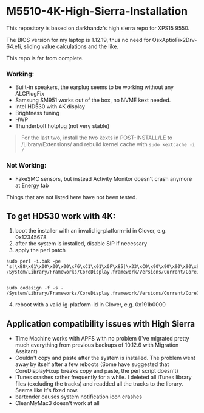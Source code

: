 # M5510-4K-High-Sierra-Installation

This repository is based on darkhandz's high sierra repo for XPS15 9550.


The BIOS version for my laptop is 1.12.19, thus no need for OsxAptioFix2Drv-64.efi, sliding value calculations and the like.


This repo is far from complete.

### Working:
* Built-in speakers, the earplug seems to be working without any ALCPlugFix
* Samsung SM951 works out of the box, no NVME kext needed.
* Intel HD530 with 4K display
* Brightness tuning
* HWP
* Thunderbolt hotplug (not very stable)

> For the last two, install the two kexts in POST-INSTALL/LE to /Library/Extensions/ and rebuild kernel cache with `sudo kextcache -i /`

### Not Working:
* FakeSMC sensors, but instead Activity Monitor doesn't crash anymore at Energy tab

Things that are not listed here have not been tested.


## To get HD530 work with 4K:
1. boot the installer with an invalid ig-platform-id in Clover, e.g. 0x12345678
2. after the system is installed, disable SIP if necessary
3. apply the perl patch

```
sudo perl -i.bak -pe 's|\xB8\x01\x00\x00\x00\xF6\xC1\x01\x0F\x85|\x33\xC0\x90\x90\x90\x90\x90\x90\x90\xE9|sg' /System/Library/Frameworks/CoreDisplay.framework/Versions/Current/CoreDisplay


sudo codesign -f -s - /System/Library/Frameworks/CoreDisplay.framework/Versions/Current/CoreDisplay
```

4. reboot with a valid ig-platform-id in Clover, e.g. 0x191b0000

## Application compatibility issues with High Sierra
* Time Machine works with APFS with no problem (I've migrated pretty much everything from previous backups of 10.12.6 with Migration Assitant)
* Couldn't copy and paste after the system is installed. The problem went away by itself after a few reboots (Some have suggested that CoreDisplayFixup breaks copy and paste, the perl script doesn't)
* iTunes crashes rather frequently for a while. I deleted all iTunes library files (excluding the tracks) and readded all the tracks to the library. Seems like it's fixed now.
* bartender causes system notification icon crashes
* CleanMyMac3 doesn't work at all
